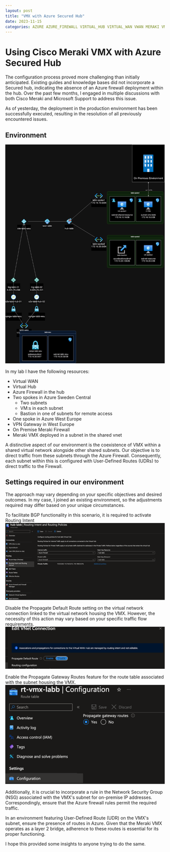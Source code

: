```yaml
---
layout: post
title: "VMX with Azure Secured Hub"
date: 2023-11-15
categories: AZURE AZURE_FIREWALL VIRTUAL_HUB VIRTUAL_WAN VWAN MERAKI VMX NVA
---
```


# Using Cisco Meraki VMX with Azure Secured Hub

The configuration process proved more challenging than initially anticipated. Existing guides and knowledge bases did not incorporate a Secured hub, indicating the absence of an Azure firewall deployment within the hub. Over the past few months, I engaged in multiple discussions with both Cisco Meraki and Microsoft Support to address this issue.

As of yesterday, the deployment in the production environment has been successfully executed, resulting in the resolution of all previously encountered issues.

## Environment

![env](/img/2023-11-15-Environment.png)

In my lab I have the following resources:

- Virtual WAN
- Virtual Hub
- Azure Firewall in the hub
- Two spokes in Azure Sweden Central
    - Two subnets
    - VM:s in each subnet
    - Bastion in one of subnets for remote access
- One spoke in Azure West Europe
- VPN Gateway in West Europe
- On Premise Meraki Firewall
- Meraki VMX deployed in a subnet in the shared vnet

A distinctive aspect of our environment is the coexistence of VMX within a shared virtual network alongside other shared subnets. Our objective is to direct traffic from these subnets through the Azure Firewall. Consequently, each subnet within this is configured with User-Defined Routes (UDRs) to direct traffic to the Firewall.

## Settings required in our environment

The approach may vary depending on your specific objectives and desired outcomes. In my case, I joined an existing environment, so the adjustments required may differ based on your unique circumstances.

To facilitate BGP functionality in this scenario, it is required to activate Routing Intent
![ri](/img/2023-11-15-Routing_intent.png)

Disable the Propagate Default Route setting on the virtual network connection linked to the virtual network housing the VMX. However, the necessity of this action may vary based on your specific traffic flow requirements.
![propagate](/img/2023-11-15-Propagate.png)

Enable the Propagate Gateway Routes feature for the route table associated with the subnet housing the VMX. 
![rt](/img/2023-11-15-Route_table.png)

Additionally, it is crucial to incorporate a rule in the Network Security Group (NSG) associated with the VMX's subnet for on-premise IP addresses. Correspondingly, ensure that the Azure firewall rules permit the required traffic.

In an environment featuring User-Defined Route (UDR) on the VMX's subnet, ensure the presence of routes in Azure. Given that the Meraki VMX operates as a layer 2 bridge, adherence to these routes is essential for its proper functioning.

I hope this provided some insights to anyone trying to do the same.